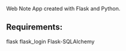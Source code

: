 Web Note App created with Flask and Python.


## Requirements:

flask
flask_login
Flask-SQLAlchemy

